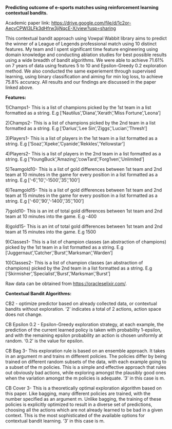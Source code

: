 
**Predicting outcome of e-sports matches using reinforcement learning contextual bandits.** 

Academic paper link: https://drive.google.com/file/d/1c2or-AecvCPWI3LFk3dHfrw3jiNqcE-X/view?usp=sharing

This contextual bandit approach using Vowpal Wabbit library aims to predict the winner of a League of Legends professional match using 10 distinct features. My team and I spent significant time feature engineering using domain knowledge and conducting ablation studies for best possible results using a wide breadth of bandit algorithms. We were able to achieve 71.61% on 7 years of data using features 5 to 10 and Epsilon-Greedy 0.2 exploration method. We also conducted the same experiement through supervised learning, using binary classification and aiming for min log loss, to achieve 75.8% accuracy. All results and our findings are discussed in the paper linked above.

**Features:**

1)Champs1- This is a list of champions picked by the 1st team in a list formatted as a string. E.g [‘Nautilus’,’Diana’,’Xerath’,’Miss Fortune’,’Leona’]

2)Champs2- This is a list of champions picked by the 2nd team in a list formatted as a string. E.g [‘Darius’,’Lee Sin’,’Ziggs’,’Lucian’,’Thresh’]

3)Players1- This is a list of players in the 1st team in a list formatted as a string. E.g [‘Soaz’,’Xpeke’,’Cyanide’,’Rekkles’,’Yellowstar’]

4)Players2- This is a list of players in the 2nd team in a list formatted as a string. E.g [‘YoungBuck’,’Amazing’,’cowTard’,’Forg1ven’,’Unlimited’]

5)Teamgold10- This is a list of gold differences between 1st team and 2nd team at 10 minutes in the game for every position in a list formatted as a string. E.g [‘-6’,’10’,’-1500’,’35’,’100’]

6)Teamgold15- This is a list of gold differences between 1st team and 2nd team at 15 minutes in the game for every position in a list formatted as a string. E.g [‘-60’,’90’,’-1400’,’35’,’100’]

7)gold10- This is an int of total gold differences between 1st team and 2nd team at 10 minutes into the game. E.g  -400

8)gold15- This is an int of total gold differences between 1st team and 2nd team at 15 minutes into the game. E.g  1500

9)Classes1- This is a list of champion classes (an abstraction of champions) picked by the 1st team in a list formatted as a string. E.g [‘Juggernaut’,’Catcher’,’Burst’,’Marksman’,’Warden’]

10)Classes2- This is a list of champion classes (an abstraction of champions) picked by the 2nd team in a list formatted as a string. E.g [‘Skirmisher’,’Specialist’,’Burst’,’Marksman’,’Burst’]

Raw data can be obtained from https://oracleselixir.com/.

**Contextual Bandit Algorithms:**

CB2 - optimize predictor based on already collected data, or contextual bandits without exploration. ‘2’ indicates a total of 2 actions, action space does not change.

CB Epsilon 0.2 - Epsilon-Greedy exploration strategy, at each example, the prediction of the current learned policy is taken with probability 1-epsilon, and with the remaining epsilon probability an action is chosen uniformly at random. ‘0.2’ is the value for epsilon.

CB Bag 3- This exploration rule is based on an ensemble approach. It takes in an argument m and trains m different policies. The policies differ by being trained on different random subsets of the data, with each example going to a subset of the m policies. This is a simple and effective approach that rules out obviously bad actions, while exploring amongst the plausibly good ones when the variation amongst the m policies is adequate. ‘3’ in this case is m. 

CB Cover 3- This is a theoretically optimal exploration algorithm based on this paper. Like bagging, many different policies are trained, with the number specified as an argument m. Unlike bagging, the training of these policies is explicitly optimized to result in a diverse set of predictions, choosing all the actions which are not already learned to be bad in a given context. This is the most sophisticated of the available options for contextual bandit learning. ‘3’ in this case is m. 



